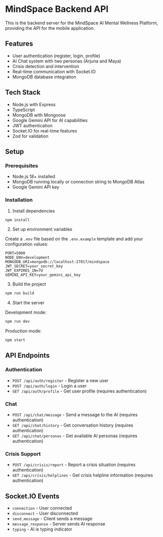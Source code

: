 # MindSpace Backend API

This is the backend server for the MindSpace AI Mental Wellness Platform, providing the API for the mobile application.

## Features

- User authentication (register, login, profile)
- AI Chat system with two personas (Arjuna and Maya)
- Crisis detection and intervention
- Real-time communication with Socket.IO
- MongoDB database integration

## Tech Stack

- Node.js with Express
- TypeScript
- MongoDB with Mongoose
- Google Gemini API for AI capabilities
- JWT authentication
- Socket.IO for real-time features
- Zod for validation

## Setup

### Prerequisites

- Node.js 18+ installed
- MongoDB running locally or connection string to MongoDB Atlas
- Google Gemini API key

### Installation

1. Install dependencies

```bash
npm install
```

2. Set up environment variables

Create a `.env` file based on the `.env.example` template and add your configuration values:

```
PORT=5000
NODE_ENV=development
MONGODB_URI=mongodb://localhost:27017/mindspace
JWT_SECRET=your_secret_key
JWT_EXPIRES_IN=7d
GEMINI_API_KEY=your_gemini_api_key
```

3. Build the project

```bash
npm run build
```

4. Start the server

Development mode:
```bash
npm run dev
```

Production mode:
```bash
npm start
```

## API Endpoints

### Authentication

- `POST /api/auth/register` - Register a new user
- `POST /api/auth/login` - Login a user
- `GET /api/auth/profile` - Get user profile (requires authentication)

### Chat

- `POST /api/chat/message` - Send a message to the AI (requires authentication)
- `GET /api/chat/history` - Get conversation history (requires authentication)
- `GET /api/chat/personas` - Get available AI personas (requires authentication)

### Crisis Support

- `POST /api/crisis/report` - Report a crisis situation (requires authentication)
- `GET /api/crisis/helplines` - Get crisis helpline information (requires authentication)

## Socket.IO Events

- `connection` - User connected
- `disconnect` - User disconnected
- `send_message` - Client sends a message
- `message_response` - Server sends AI response
- `typing` - AI is typing indicator
